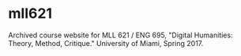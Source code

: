 # mll621
Archived course website for MLL 621 / ENG 695, "Digital Humanities: Theory, Method, Critique." University of Miami, Spring 2017.
